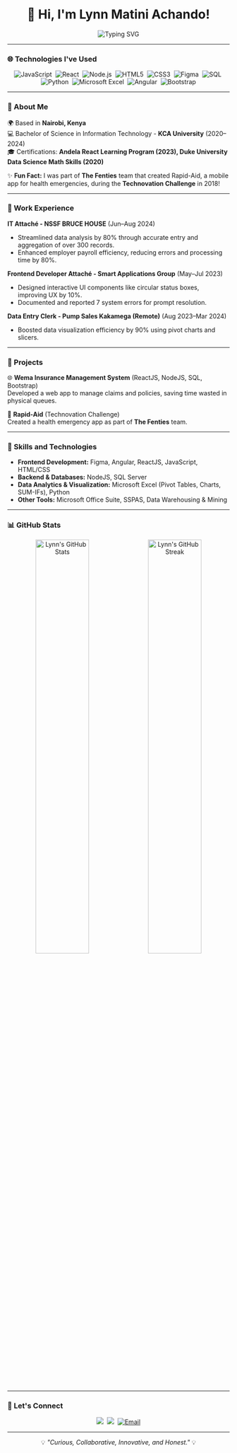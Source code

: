 <!-- GitHub Profile README -->
<div align="center">
  <h1>👋 Hi, I'm Lynn Matini Achando!</h1>
  <p align="center">
    <img src="https://readme-typing-svg.demolab.com?font=Fira+Code&size=24&duration=3000&pause=500&color=AA00FF&center=true&vCenter=true&multiline=true&width=1000&height=70&lines=Software+Developer+%7C+Data+Analyst+%7C+Web+Designer" alt="Typing SVG">
  </p>
</div>

---

### 🌐 Technologies I've Used
<div align="center">
  <p>
    <img src="https://img.shields.io/badge/JavaScript-F7DF1E?style=for-the-badge&logo=javascript&logoColor=black" alt="JavaScript">&nbsp;
    <img src="https://img.shields.io/badge/React-61DAFB?style=for-the-badge&logo=react&logoColor=black" alt="React">&nbsp;
    <img src="https://img.shields.io/badge/Node.js-339933?style=for-the-badge&logo=nodedotjs&logoColor=white" alt="Node.js">&nbsp;
    <img src="https://img.shields.io/badge/HTML5-E34F26?style=for-the-badge&logo=html5&logoColor=white" alt="HTML5">&nbsp;
    <img src="https://img.shields.io/badge/CSS3-1572B6?style=for-the-badge&logo=css3&logoColor=white" alt="CSS3">&nbsp;
    <img src="https://img.shields.io/badge/Figma-F24E1E?style=for-the-badge&logo=figma&logoColor=white" alt="Figma">&nbsp;
    <img src="https://img.shields.io/badge/SQL-4479A1?style=for-the-badge&logo=postgresql&logoColor=white" alt="SQL">&nbsp;
    <img src="https://img.shields.io/badge/Python-3776AB?style=for-the-badge&logo=python&logoColor=white" alt="Python">&nbsp;
    <img src="https://img.shields.io/badge/Microsoft_Excel-217346?style=for-the-badge&logo=microsoft-excel&logoColor=white" alt="Microsoft Excel">&nbsp;
    <img src="https://img.shields.io/badge/Angular-DD0031?style=for-the-badge&logo=angular&logoColor=white" alt="Angular">&nbsp;
    <img src="https://img.shields.io/badge/Bootstrap-7952B3?style=for-the-badge&logo=bootstrap&logoColor=white" alt="Bootstrap">
  </p>
</div>

---

### 📍 About Me
🌍 Based in **Nairobi, Kenya**  
💻 Bachelor of Science in Information Technology - **KCA University** (2020–2024)  
🎓 Certifications: **Andela React Learning Program (2023), Duke University Data Science Math Skills (2020)**  

✨ **Fun Fact:** I was part of **The Fenties** team that created Rapid-Aid, a mobile app for health emergencies, during the **Technovation Challenge** in 2018!

---

### 💼 Work Experience
**IT Attaché - NSSF BRUCE HOUSE** (Jun–Aug 2024)  
- Streamlined data analysis by 80% through accurate entry and aggregation of over 300 records.
- Enhanced employer payroll efficiency, reducing errors and processing time by 80%.

**Frontend Developer Attaché - Smart Applications Group** (May–Jul 2023)  
- Designed interactive UI components like circular status boxes, improving UX by 10%.  
- Documented and reported 7 system errors for prompt resolution.

**Data Entry Clerk - Pump Sales Kakamega (Remote)** (Aug 2023–Mar 2024)  
- Boosted data visualization efficiency by 90% using pivot charts and slicers.

---

### 🚀 Projects
🌐 **Wema Insurance Management System** (ReactJS, NodeJS, SQL, Bootstrap)  
Developed a web app to manage claims and policies, saving time wasted in physical queues.  

📱 **Rapid-Aid** (Technovation Challenge)  
Created a health emergency app as part of **The Fenties** team.

---

### 🌟 Skills and Technologies
- **Frontend Development:** Figma, Angular, ReactJS, JavaScript, HTML/CSS  
- **Backend & Databases:** NodeJS, SQL Server  
- **Data Analytics & Visualization:** Microsoft Excel (Pivot Tables, Charts, SUM-IFs), Python  
- **Other Tools:** Microsoft Office Suite, SSPAS, Data Warehousing & Mining  

---

### 📊 GitHub Stats
<div align="center">
  <img src="https://github-readme-stats.vercel.app/api?username=Lynn-Matini&show_icons=true&theme=tokyonight&title_color=aa00ff&icon_color=bb86fc&text_color=c9d1d9&bg_color=0d1117" alt="Lynn's GitHub Stats" width="49%">&nbsp;
  <img src="https://github-readme-streak-stats.herokuapp.com/?user=Lynn-Matini&theme=tokyonight&ring=aa00ff&fire=bb86fc&currStreakNum=ffffff&sideNums=c9d1d9" alt="Lynn's GitHub Streak" width="49%">
</div>

---

### 🎨 Let's Connect
<p align="center">
  <a href="https://linkedin.com/in/lynnmatini"><img src="https://img.shields.io/badge/LinkedIn-0A66C2?style=for-the-badge&logo=linkedin&logoColor=white"></a>&nbsp;
  <a href="https://github.com/Lynn-Matini/?tab=repositories"><img src="https://img.shields.io/badge/GitHub-181717?style=for-the-badge&logo=github&logoColor=white"></a>&nbsp;
  <a href="https://mail.google.com/mail/?view=cm&to=lynnmatini@gmail.com" target="_blank" rel="noopener noreferrer">
    <img src="https://img.shields.io/badge/Email-EA4335?style=for-the-badge&logo=gmail&logoColor=white" alt="Email">
  </a>  

</p>

---

<div align="center">
  <p>💡 <em>"Curious, Collaborative, Innovative, and Honest."</em> 💡</p>
</div>
